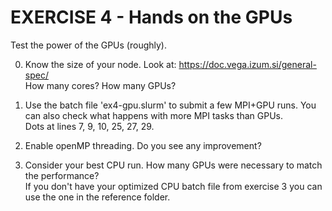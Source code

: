 EXERCISE 4 - Hands on the GPUs
===============================================

Test the power of the GPUs (roughly).

0. Know the size of your node. Look at: https://doc.vega.izum.si/general-spec/  
   How many cores? How many GPUs?

1. Use the batch file 'ex4-gpu.slurm' to submit a few MPI+GPU runs. You can also check what happens with more MPI tasks than GPUs.  
   Dots at lines 7, 9, 10, 25, 27, 29.

2. Enable openMP threading. Do you see any improvement?
   
3. Consider your best CPU run. How many GPUs were necessary to match the performance?  
   If you don't have your optimized CPU batch file from exercise 3 you can use the one in the reference folder.
